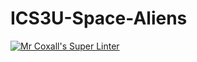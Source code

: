 # ICS3U-Space-Aliens
[![Mr Coxall's Super Linter](https://github.com/ICS3U-C-Programming-JoeR/ICS3U-Space-Aliens/workflows/Mr%20Coxall's%20Super%20Linter/badge.svg)](https://github.com/ICS3U-C-Programming-JoeR/ICS3U-Space-Aliens/actions/)
